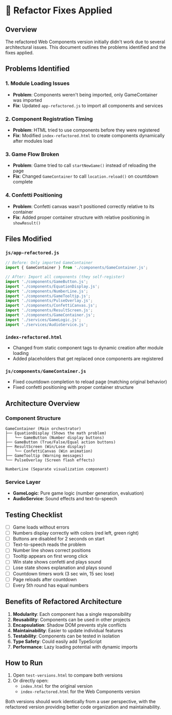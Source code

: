 # 🔧 Refactor Fixes Applied

## Overview
The refactored Web Components version initially didn't work due to several architectural issues. This document outlines the problems identified and the fixes applied.

## Problems Identified

### 1. **Module Loading Issues**
- **Problem**: Components weren't being imported, only GameContainer was imported
- **Fix**: Updated `app-refactored.js` to import all components and services

### 2. **Component Registration Timing**
- **Problem**: HTML tried to use components before they were registered
- **Fix**: Modified `index-refactored.html` to create components dynamically after modules load

### 3. **Game Flow Broken**
- **Problem**: Game tried to call `startNewGame()` instead of reloading the page
- **Fix**: Changed `GameContainer` to call `location.reload()` on countdown complete

### 4. **Confetti Positioning**
- **Problem**: Confetti canvas wasn't positioned correctly relative to its container
- **Fix**: Added proper container structure with relative positioning in `showResult()`

## Files Modified

### `js/app-refactored.js`
```javascript
// Before: Only imported GameContainer
import { GameContainer } from './components/GameContainer.js';

// After: Import all components (they self-register)
import './components/GameButton.js';
import './components/EquationDisplay.js';
import './components/NumberLine.js';
import './components/GameTooltip.js';
import './components/PulseOverlay.js';
import './components/ConfettiCanvas.js';
import './components/ResultScreen.js';
import './components/GameContainer.js';
import './services/GameLogic.js';
import './services/AudioService.js';
```

### `index-refactored.html`
- Changed from static component tags to dynamic creation after module loading
- Added placeholders that get replaced once components are registered

### `js/components/GameContainer.js`
- Fixed countdown completion to reload page (matching original behavior)
- Fixed confetti positioning with proper container structure

## Architecture Overview

### Component Structure
```
GameContainer (Main orchestrator)
├── EquationDisplay (Shows the math problem)
│   └── GameButton (Number display buttons)
├── GameButton (True/False/Equal action buttons)
├── ResultScreen (Win/Lose display)
│   └── ConfettiCanvas (Win animation)
├── GameTooltip (Warning messages)
└── PulseOverlay (Screen flash effects)

NumberLine (Separate visualization component)
```

### Service Layer
- **GameLogic**: Pure game logic (number generation, evaluation)
- **AudioService**: Sound effects and text-to-speech

## Testing Checklist

- [ ] Game loads without errors
- [ ] Numbers display correctly with colors (red left, green right)
- [ ] Buttons are disabled for 2 seconds on start
- [ ] Text-to-speech reads the problem
- [ ] Number line shows correct positions
- [ ] Tooltip appears on first wrong click
- [ ] Win state shows confetti and plays sound
- [ ] Lose state shows explanation and plays sound
- [ ] Countdown timers work (3 sec win, 15 sec lose)
- [ ] Page reloads after countdown
- [ ] Every 5th round has equal numbers

## Benefits of Refactored Architecture

1. **Modularity**: Each component has a single responsibility
2. **Reusability**: Components can be used in other projects
3. **Encapsulation**: Shadow DOM prevents style conflicts
4. **Maintainability**: Easier to update individual features
5. **Testability**: Components can be tested in isolation
6. **Type Safety**: Could easily add TypeScript
7. **Performance**: Lazy loading potential with dynamic imports

## How to Run

1. Open `test-versions.html` to compare both versions
2. Or directly open:
   - `index.html` for the original version
   - `index-refactored.html` for the Web Components version

Both versions should work identically from a user perspective, with the refactored version providing better code organization and maintainability.